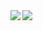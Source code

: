 <a href="https://github.com/danbart">
  <img align="left" src="https://github-readme-stats.vercel.app/api/top-langs/?username=danbart&title_color=002573&text_color=002573" />
</a>
<a href="https://github.com/danbart">
  <img src="https://github-readme-stats.vercel.app/api?username=danbart&title_color=002573&show_icons=true&3&icon_color=28057D" />
</a>

<!--
**danbart/danbart** is a ✨ _special_ ✨ repository because its `README.md` (this file) appears on your GitHub profile.

Here are some ideas to get you started:

- 🔭 I’m currently working on MANCUERNA and freelancer
- 🌱 I’m currently learning React and typesctipt
- 👯 I’m looking to collaborate on ...
- 🤔 I’m looking for help with ...
- 💬 Ask me about ...
- 📫 How to reach me: ...
- 😄 Pronouns: ...
- ⚡ Fun fact: ...
-->
